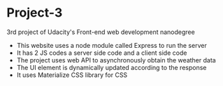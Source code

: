 # Project-3

3rd project of Udacity's Front-end web development nanodegree

- This website uses a node module called Express to run the server
- It has 2 JS codes a server side code and a client side code
- The project uses web API to asynchronously obtain the weather data
- The UI element is dynamically updated according to the response
- It uses Materialize CSS library for CSS
